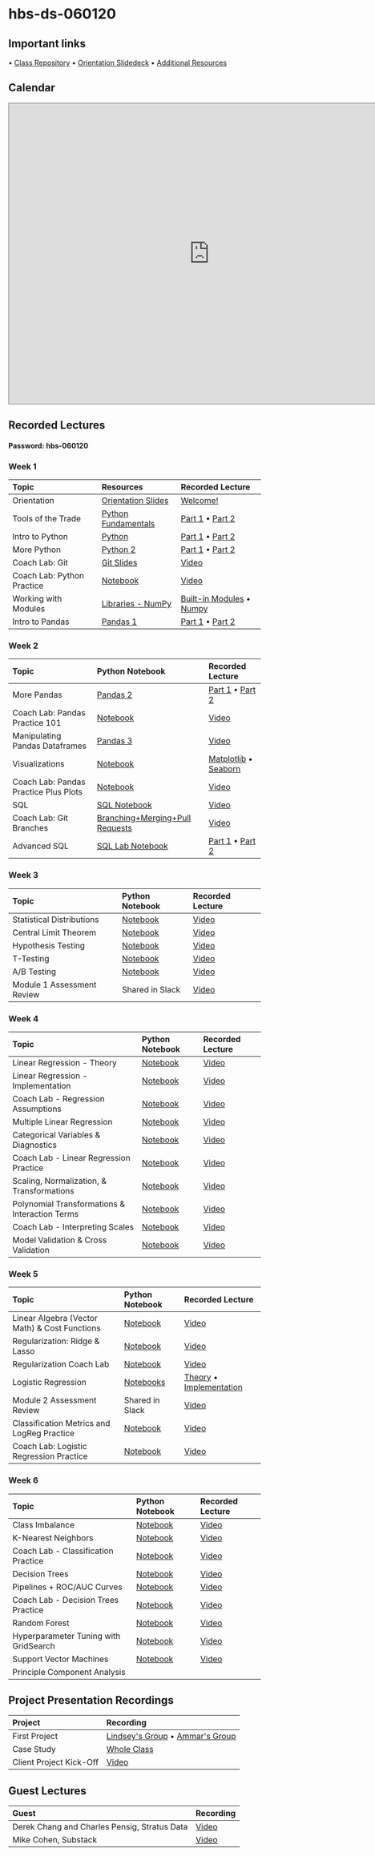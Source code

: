 # hbs-ds-060120

## Important links 
• [Class Repository](https://github.com/learn-co-students/hbs-ds-060120)
• [Orientation Slidedeck](https://docs.google.com/presentation/d/1QjhC3HuyRlrRw33T_lrGte18zUoUkHlbgkiDHGTjJDo/edit#slide=id.g8731ec46ef_0_733)
• [Additional Resources](https://drive.google.com/open?id=1qYxioNRi3tJmA-PrsdJZm16RDEnyk_fsLLETlCRsScU)

## Calendar
<iframe src="https://calendar.google.com/calendar/embed?src=flatironschool.com_qk5fksmkk2k0hog9t6nk93ftvo%40group.calendar.google.com&ctz=America%2FNewYork&src=ZmxhdGlyb25zY2hvb2wuY29tX3FrNWZrc21razJrMGhvZzl0Nm5rOTNmdHZvQGdyb3VwLmNhbGVuZGFyLmdvb2dsZS5jb20&color=%23F09300&mode=WEEK&showCalendars=0" style="border:solid 1px #777" width="800" height="600" frameborder="0" scrolling="no"></iframe>

## Recorded Lectures
#### Password: hbs-060120
### Week 1
| Topic                                  | Resources                | Recorded Lecture                |
|:---|:---|:---|
| Orientation | [Orientation Slides](https://docs.google.com/presentation/d/1QjhC3HuyRlrRw33T_lrGte18zUoUkHlbgkiDHGTjJDo/edit?usp=sharing) | [Welcome!](https://wework.zoom.us/rec/share/2-txCJb98GhJYNLUwlP7XKgPI97Meaa81SRI_fENnhtXDh3ZJ_Ets32jMnysgUBn) |
| Tools of the Trade | [Python Fundamentals](https://github.com/learn-co-students/hbs-ds-060120/blob/master/day-1-python-1/python-fundamentals.ipynb) | [Part 1](https://wework.zoom.us/rec/share/79xSL-z18HhJSdaT4VvCX6UiL4nfaaa8hykZqPcKyhs6lcwpQgcPhKzKDqk6pZJl) • [Part 2](https://wework.zoom.com/rec/share/uuMyNO63rzhJQM-S9ELGcaMYQN39X6a80ClN_aBcndi5oXwRYcIpZS_PJIL4VFA) |
| Intro to Python| [Python](https://github.com/learn-co-students/hbs-ds-060120/tree/master/module-1/day-2-python-2) | [Part 1](https://wework.zoom.com/rec/share/-M8oD6rC2WxJe4mKxkSPA_57Htriaaa8gCAc-_oEz0cIblccqOHVyV19qQNLqNil) • [Part 2](https://wework.zoom.com/rec/share/5JZQH4v19zhIQ4X_6HjGePMtBprjaaa8gCgcr_IIxE9QvZWYOPOwHcQ7PNjCtcx1)
| More Python | [Python 2](https://github.com/learn-co-students/hbs-ds-060120/tree/master/module-1/day-3-python-3) | [Part 1](https://wework.zoom.com/rec/share/4u0rI7zbzn9JR53o8lj5c6cmEpWiaaa82ndKqaALyRwO3kx6y7Whcoj2ADr-jSr9) • [Part 2](https://wework.zoom.com/rec/share/1dFncIDv82lLfc_w80eBVpAFJt7AX6a8h3Ub-adYyUnw5ttLTXKC96dSzFluVF5_)|
| Coach Lab: Git | [Git Slides](https://github.com/learn-co-students/hbs-ds-060120/blob/master/module-1/day-3-python-3/Git%20Basics%20Coach%20Lab.pdf) | [Video](https://wework.zoom.com/rec/share/6NN4K-jg2jNLQJ2V61DzZ7UFL9nLeaa81HdPqKdenhzmqDjY8T-BowGP10-lc7EJ) |
| Coach Lab: Python Practice | [Notebook](https://github.com/learn-co-students/hbs-ds-060120/tree/master/module-1/day-3-python-3/PythonPractice_CoachLab) | [Video](https://wework.zoom.com/rec/share/w_0qJb3J7mZIbqPpsRrjZukqTqHneaa8g3dN8qdZxUe75rI_ieQf5lVsE9RS1r2f?startTime=1591214609000) |
| Working with Modules | [Libraries - NumPy](https://github.com/learn-co-students/hbs-ds-060120/tree/master/module-1/day-4-libraries-numpy) | [Built-in Modules](https://wework.zoom.com/rec/share/6pNrBr6u-2ZIG5XV4XqGYog_T7u1X6a8hCQZ_PMNnhum_3pi3Pf9B4XEwpuFezag) • [Numpy](https://wework.zoom.com/rec/share/35QoCujWyElLfbPUyRntR68GJNXDX6a80HIc_fpfz05PwHzYYBGznsmxL_5r-mvb) |
| Intro to Pandas | [Pandas 1](https://github.com/learn-co-students/hbs-ds-060120/tree/master/module-1/day-5-pandas-1) | [Part 1](https://wework.zoom.com/rec/share/_vBuL_L_9D1OcNbj8k70eLJ-L6qmX6a8h3RK86EImXdEhtnjG6ExwFsJK-Dve-c) • [Part 2](https://wework.zoom.com/rec/share/3uJYNr3u_VhJQp3J6lrfdII4IYLqX6a8g3dP-vBZzE7lQKy9gpVpEiunJbrkRRJz) |


### Week 2
| Topic                                  | Python Notebook                | Recorded Lecture                |
|:---|:---|:---|
| More Pandas | [Pandas 2](https://github.com/learn-co-students/hbs-ds-060120/tree/master/module-1/day-6-pandas-2) | [Part 1](https://wework.zoom.com/rec/share/wv1FA6vMxmxIZ7fBzxHZALYlQ77veaa81nId-qZcmB6qwh8lZ08A1UNdIdBFj8ng) • [Part 2](https://wework.zoom.com/rec/share/65ZnK-jZ8VJOTs-W7Vznf597RJ29T6a80CcW_PINmUZGF0su2D6RCDp6Qz8t_rdc) |
| Coach Lab: Pandas Practice 101 | [Notebook](https://github.com/learn-co-students/hbs-ds-060120/tree/master/module-1/day-6-pandas-2/PandasPractice-CoachLab) | [Video](https://wework.zoom.us/rec/share/z9duf56srm9LXYGOyHH7fKhxHaPseaa8gyYXq_oKn09-X8pQJW8HCye1JfGUQtIW) |
| Manipulating Pandas Dataframes | [Pandas 3](https://github.com/learn-co-students/hbs-ds-060120/tree/master/module-1/day-7-pandas-3) | [Video](https://wework.zoom.com/rec/share/vsdzFZWrxEdLe4WOyUzWR556G4HUeaa8hCkb-PFezkYUyga3zMaYc4TvcJqqJAWs) |
| Visualizations | [Notebook](https://github.com/learn-co-students/hbs-ds-060120/tree/master/module-1/day-8-visualizations) | [Matplotlib](https://wework.zoom.us/rec/share/1fd1PbLsx09IaJXA8Gfgc4ojJt7oeaa82nRP_6cIn5SzQBiKCdDwy1NyPKpf6lI) • [Seaborn](https://wework.zoom.com/rec/share/9_EuFuvA53NOYJWQ70HgaPEzOLm4eaa80ycWrvMIz074iKhQfuCjDcl3VeSEWGaT) |
| Coach Lab: Pandas Practice Plus Plots | [Notebook](https://github.com/learn-co-students/hbs-ds-060120/tree/master/module-1/day-8-visualizations/CoachLab) | [Video](https://wework.zoom.com/rec/share/58FtI537_VNJH6PCzB_lQKMEEsPmX6a81Sgf_6VYnxlcHEsfgAz7e0Kx_rFXXA4V?startTime=1591820414000) |
| SQL | [SQL Notebook](https://github.com/learn-co-students/hbs-ds-060120/tree/master/module-1/day-9-sql-1) | [Video](https://wework.zoom.us/rec/share/wuFyFu7g2EhOe8_1yE6HBv8cQo3lX6a8hHBM-ftYmKYHrxgoYV5jckx7Mgd6feQ) |
| Coach Lab: Git Branches | [Branching+Merging+Pull Requests](https://github.com/learn-co-students/hbs-ds-060120/tree/master/module-1/day-9-sql-1/git-branching-and-merging-coach-lab) | [Video](https://wework.zoom.com/rec/share/-MFPCI2vzFxJQY3G9kb_er8fQ77raaa8hyQcr_MLmsEBXuW1DJdwh_zhf75mW-A) |
| Advanced SQL | [SQL Lab Notebook](https://github.com/learn-co-students/hbs-ds-060120/tree/master/module-1/day~10-sql-2) | [Part 1](https://wework.zoom.us/rec/share/xJJRA7vR1F9JGZ3A1B3SWo8oR43leaa8hHNM-KYPy0qoA1AVTd0l7xgntVnjR-zI) • [Part 2](https://wework.zoom.us/rec/share/zslNMfKv801IWJ3h-EyCZrIeENr6T6a8gylPq6dYmB2xhJVD-Tkm11rn2E3dSlB3) |

### Week 3
| Topic                                  | Python Notebook                | Recorded Lecture                |
|:---|:---|:---|
| Statistical Distributions | [Notebook](https://github.com/learn-co-students/hbs-ds-060120/tree/master/module-2/day-1-distributions) | [Video](https://wework.zoom.com/rec/share/xM8uEr_s51JJXIHV-QLQYLA5LI3deaa82yMa-PZbyUjcX5VUy7DLGJ5t-QlZOXdu) |
| Central Limit Theorem | [Notebook](https://github.com/learn-co-students/hbs-ds-060120/tree/master/module-2/day-1-CLT) | [Video](https://wework.zoom.com/rec/share/6sBoAbzLqGlJGrf2tEHdd4odD66mX6a80SNM8qIMmktXdJyNMs1dmoBCc1lhJq7f) | 
| Hypothesis Testing | [Notebook](https://github.com/learn-co-students/hbs-ds-060120/tree/main/module-2/day-2-hypothesis-testing) | [Video](https://wework.zoom.com/rec/share/4uxObKz8-GZLAbfA63ycZIEmP5bhT6a82yRIrPNczBnjOfqEzUipSdXGXNiLL0MU) |
| T-Testing | [Notebook](https://github.com/learn-co-students/hbs-ds-060120/tree/main/module-2/day-2-t-testing) | [Video](https://wework.zoom.com/rec/share/3dNONpry3GVLYKeTxmHQRvA7INT_eaa8hiZN8_dfmkvH9R_33LzP9O1P6m395bVg) |
| A/B Testing | [Notebook](https://github.com/learn-co-students/hbs-ds-060120/tree/main/module-2/day-3-ab-testing) | [Video](https://wework.zoom.com/rec/share/4ZJHHpPN5FNITKOVtETmCqwdPNu8aaa8hygY_fAOz0kMdtOEXuMt5QdROMg5TCTX) |
| Module 1 Assessment Review | Shared in Slack | [Video](https://wework.zoom.com/rec/share/vvFzLpbv0T9JYrPV6WOHc_8jQKLKeaa8hnAe-qVYnugrOt0GZ5SLZCi16WoZXfo?startTime=1592418754000) |

### Week 4
| Topic                                  | Python Notebook                | Recorded Lecture                |
|:---|:---|:---|
| Linear Regression - Theory| [Notebook](https://github.com/learn-co-students/hbs-ds-060120/tree/main/module-2/day-7-regression) | [Video](https://wework.zoom.com/rec/share/55Z-N_LA8WZOQrPOt0Xifap4Htz8aaa8hyEd-fYFnh0yZkDjC_oUlIVXcb47mqoi) |
| Linear Regression - Implementation| [Notebook](https://github.com/learn-co-students/hbs-ds-060120/tree/main/module-2/day-7-regression-evaluation) | [Video](https://wework.zoom.com/rec/share/55ZsBZT5zUJIHJHstWbhXJEtLIL7T6a8gyger_MEz07HtimlEPEHVNKK3cAxdZIV) |
| Coach Lab - Regression Assumptions | [Notebook](https://github.com/learn-co-students/hbs-ds-060120/blob/main/module-2/day-7-regression-evaluation/Assumption%20Checking.ipynb) | [Video](https://wework.zoom.com/rec/share/_c9UIq7d6zJLUJWT0m_5RbJwPb_9X6a8hnUX_PQIxEzSpkqxBW6dLh0SxB1_sdNk) |
| Multiple Linear Regression | [Notebook](https://github.com/learn-co-students/hbs-ds-060120/tree/main/module-2/day-8-multiple-regression) | [Video](https://wework.zoom.us/rec/share/ufJ0cuGhx2dISc_B2Rzac416LLvEaaa80yJN-PoKnR6j22hKVH07DVGtr34524Nn) |
| Categorical Variables & Diagnostics | [Notebook](https://github.com/learn-co-students/hbs-ds-060120/blob/main/module-2/day-8-multiple-regression-collinearity/multiple-regression-collinearity.ipynb) | [Video](https://wework.zoom.us/rec/share/z5Jqc7H-1zlJb6Ptx2fHeqEnLo3Ueaa803UZq_Ffzh49qgLGNp4l7sjjw62O8bYG) |
| Coach Lab - Linear Regression Practice | [Notebook](https://github.com/learn-co-students/hbs-ds-060120/tree/main/module-2/day-8-multiple-regression-collinearity/CoachLab) | [Video](https://wework.zoom.com/rec/share/6Zd2LaDC30pIHNaTuXDDQ_IaO6r-aaa80HdP_KUOmU1GEVscy01braIMTrlrFuCY?startTime=1593029083000) |
| Scaling, Normalization, & Transformations | [Notebook](https://github.com/learn-co-students/hbs-ds-060120/tree/main/module-2/day-9-standardization-normalization) | [Video](https://wework.zoom.us/rec/share/2Yt8D4PuyVhJbLed1xnAcIEhN6e7T6a80yhPqKAKnxuvv7bb1sGqqzYKGc08tMw1) |
| Polynomial Transformations & Interaction Terms | [Notebook](https://github.com/learn-co-students/hbs-ds-060120/tree/main/module-2/day-9-transformations)| [Video](https://wework.zoom.us/rec/share/6eh0F6Pq3U5LTZ3Q7UaFdZwYG6a8T6a80CdKrPYPxUganjNqbrYh9jdzQVTOxOXu) |
| Coach Lab - Interpreting Scales | [Notebook](https://github.com/learn-co-students/hbs-ds-060120/blob/main/module-2/day-9-transformations/feature_scaling_and_manipulation.ipynb) | [Video](https://wework.zoom.com/rec/share/_ud0IbLX10lOBaPB9EzWQ5UMLJvDaaa81ikWqPVczU8qDU2MqEBOcq3TGB3o1ULn)|
| Model Validation & Cross Validation | [Notebook](https://github.com/learn-co-students/hbs-ds-060120/tree/main/module-2/day-10-validation) | [Video](https://wework.zoom.us/rec/share/_shEf4HI1zhJRK-T023zQYUQPobfaaa8hycf_fBYnRkAh9UntNsBucS1e_OkRxBM) |

### Week 5
| Topic                                  | Python Notebook                | Recorded Lecture                |
|:---|:---|:---|
| Linear Algebra (Vector Math) & Cost Functions | [Notebook](https://github.com/learn-co-students/hbs-ds-060120/blob/main/module-3/day-1-regularization/linear-algebra.ipynb) | [Video](https://wework.zoom.com/rec/share/6uBXJPL9-2NJE4XVtVv7VYF4FYG6eaa81yYcqKAMmh4lUh-ru81J0hKSrVbYX6xK)|
| Regularization: Ridge & Lasso | [Notebook](https://github.com/learn-co-students/hbs-ds-060120/blob/main/module-3/day-1-regularization/regularization.ipynb) | [Video](https://wework.zoom.com/rec/share/vZJ5MOzLrVlIb6vj2UWBQ7QaPbXoaaa8gHQY_vUEyxwzvmDCdbH7cONf8-jg9lvB) |
| Regularization Coach Lab | [Notebook](https://github.com/learn-co-students/hbs-ds-060120/tree/main/module-3/day-1-regularization/CoachLab) | [Video](https://wework.zoom.us/rec/share/x9RaD6rq80JLWNLc1RHdSJMbG6u8aaa813Ua8vAJzkZIc9iRAz6gku1ZWlV9ue3J) |
| Logistic Regression | [Notebooks](https://github.com/learn-co-students/hbs-ds-060120/tree/main/module-3/day-2-logistic-regression) | [Theory](https://wework.zoom.com/rec/share/y9NSKI6z_U9OeaP21kv-Sqg5A7_kX6a8hyAZ-PAMzO2mOdFiBxxlUulUmmzIJkY) • [Implementation](https://wework.zoom.com/rec/share/2-N_M6P7q3FLWY3vq0KccZ4GN7jnaaa81HAe8vJYyxs1bq9lrCt3ZZpTT6oMxPDM) |
|  Module 2 Assessment Review | Shared in Slack | [Video](https://wework.zoom.com/rec/share/4cx0E46ppmJOQNLP0h7eRI4hN7rJT6a81XVLqadeyBzQgzwFCZovk2rr_GXVySmS) |
| Classification Metrics and LogReg Practice | [Notebook](https://github.com/learn-co-students/hbs-ds-060120/tree/main/module-3/day-3-classification-metrics) | [Video](https://wework.zoom.us/rec/share/5cByPZHQ6jpOcqfVq2jNAJAxGI_lX6a80yAYr_cJyEZDSzTVvW4GOWnWABjDPZro) |
| Coach Lab: Logistic Regression Practice | [Notebook](https://github.com/learn-co-students/hbs-ds-060120/tree/main/module-3/day-3-classification-metrics) | [Video](https://wework.zoom.us/rec/share/-ZRcP4nTrFhJE53C8WzWXY8LFK3Yaaa81SFL-fEMxBr2jcHxFbioerJJGwZTvH24)

### Week 6
| Topic                                  | Python Notebook                | Recorded Lecture                |
|:---|:---|:---|
| Class Imbalance | [Notebook](https://github.com/learn-co-students/hbs-ds-060120/blob/main/module-3/day-5-class-imbalance/class_imbalance.ipynb) | [Video](https://wework.zoom.us/rec/share/1MJEH5rzzGVLZJXx4hmBc4J7Dtz3aaa8hyFP__IJzxwv_Hcr7WarANmdboWQgAAH) |
| K-Nearest Neighbors | [Notebook](https://github.com/learn-co-students/hbs-ds-060120/blob/main/module-3/day-5-knn/knn-classification-enkeboll.ipynb) | [Video](https://wework.zoom.com/rec/share/4ZVwN43Tx0dOUpHTxVD4e-19Bd_EX6a8gHcc-6IKxUdz1rU_VuT--LqCvSnGsBno) | 
| Coach Lab - Classification Practice | [Notebook](https://github.com/learn-co-students/hbs-ds-060120/blob/main/module-3/day-5-knn/CoachLab-ClassificationPractice-Lindsey.ipynb) | [Video](https://wework.zoom.us/rec/share/5pA2cLPu0TlLS7Ps01_zZPV9R6Lbaaa8g3dK-6EPmRoDwiatArbhNjro22qxO7x0) |
| Decision Trees | [Notebook](https://github.com/learn-co-students/hbs-ds-060120/blob/main/module-3/day-6-decision-trees/decision-trees.ipynb) | [Video](https://wework.zoom.us/rec/share/uc1xAoG393tOEpHX2GqDAJANA9y8T6a80HQY_KENyBzOVNdKUKsm9WAsKnRapchY) |
| Pipelines + ROC/AUC Curves | [Notebook](https://github.com/learn-co-students/hbs-ds-060120/blob/main/module-3/day-6-pipelines-roc/pipelines_roc_auc-enkeboll.ipynb) | [Video](https://wework.zoom.us/rec/share/yOBXdJrVzkJOEoWO5Rnjf-0QBsfkaaa8hikdqPdZmJcoDFwJhOqH1wyFMGMpCkw) |
| Coach Lab - Decision Trees Practice | [Notebook](https://github.com/learn-co-students/hbs-ds-060120/blob/main/module-3/day-6-pipelines-roc/coach_lab_decision_tree_practice/DecisionTreePractice-Ammar.ipynb) | [Video](https://wework.zoom.com/rec/share/vp1WcIyq0X5LAbPz5F7NAYEEEqrbaaa81CEX_PJcyxkP4nOz2Zeal-JpObEyhtoB) |
| Random Forest | [Notebook](https://github.com/learn-co-students/hbs-ds-060120/tree/main/module-3/day-7-random-forest) | [Video](https://wework.zoom.com/rec/share/ucgrAJja8WJOXbfp8FDdeLMGOK_aX6a81yEcrKAInRlZt835InOj332eOpIiROHk) |
| Hyperparameter Tuning with GridSearch | [Notebook](https://github.com/learn-co-students/hbs-ds-060120/tree/main/module-3/day-7-hyperparameter-search) | [Video](https://wework.zoom.com/rec/share/_eheAZf76ERJRZGQtF_kU6M7HcPCT6a82nUW_PUMnUmKyzW3HETtfiFVIKBi0pCZ) |
| Support Vector Machines | [Notebook](https://github.com/learn-co-students/hbs-ds-060120/tree/main/module-3/day-8-SVM) | [Video](https://wework.zoom.us/rec/share/4cI2Co7K52xOfJ3DxU_tfIEFE5W1eaa8gCca__UJnRq7wfN44PIPQ2FUSzy_zTog) |
| Principle Component Analysis | | |


## Project Presentation Recordings
| Project | Recording |
|:---|:---|
| First Project | [Lindsey's Group](https://wework.zoom.com/rec/share/_uB6fr233DNOT6vj9Uznce0oWaD-X6a8h3Qa_Ppf5SeBMAgZRtZ8bvq8Sq80gg) • [Ammar's Group](https://wework.zoom.com/rec/share/xtNecYj_9CBLSK_0-l7mWIdxHd33T6a81yMfrPIFmhqmXGzYs4FCVTQLB2A0pUJF) |
| Case Study | [Whole Class](https://wework.zoom.com/rec/share/7MIqc5jxzSBJHNbJzn3bBpAQLIvpX6a8gCccrPYPxUcgTPF7q4BIb9nEiQKK0rsk) |
| Client Project Kick-Off | [Video](https://wework.zoom.com/rec/share/-uhQELCu5FtIctbdr2iAZZAzGou0aaa80yUf8qIMmB3qfxfL9EdxvuWqiUJg2c3h) |

## Guest Lectures
| Guest | Recording |
|:---|:---|
| Derek Chang and Charles Pensig, Stratus Data | [Video](https://wework.zoom.us/rec/play/7JAodr2o-m83S4CRtASDUfB7W466J6is0CUf8_BczkbhASFRZFavMLcbZeESrhfCnKUwX4QVZ1YIBMCI?startTime=1592424352000) | 
| Mike Cohen, Substack | [Video](https://wework.zoom.com/rec/share/7NIoJajOp3lIGrPM9WXxY_4hHamiT6a8gXMfr_FZmkheBNjGVqWY0x_QPUXdlVQk) |
